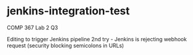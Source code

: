 # jenkins-integration-test
COMP 367 Lab 2 Q3

Editing to trigger Jenkins pipeline
2nd try - Jenkins is rejecting webhook request (security blocking semicolons in URLs)
